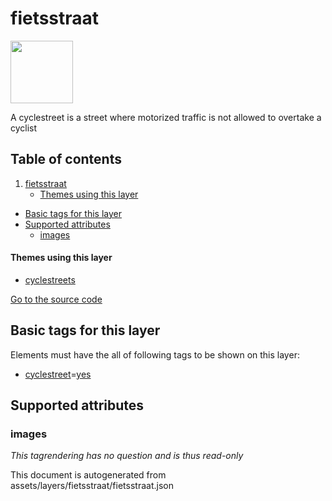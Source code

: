 

 fietsstraat 
=============



<img src='https://mapcomplete.osm.be/./assets/themes/cyclestreets/F111.svg' height="100px"> 

A cyclestreet is a street where motorized traffic is not allowed to overtake a cyclist




## Table of contents

1. [fietsstraat](#fietsstraat)
      * [Themes using this layer](#themes-using-this-layer)
  - [Basic tags for this layer](#basic-tags-for-this-layer)
  - [Supported attributes](#supported-attributes)
    + [images](#images)










#### Themes using this layer 





  - [cyclestreets](https://mapcomplete.osm.be/cyclestreets)


[Go to the source code](../assets/layers/fietsstraat/fietsstraat.json)



 Basic tags for this layer 
---------------------------



Elements must have the all of following tags to be shown on this layer:



  - <a href='https://wiki.openstreetmap.org/wiki/Key:cyclestreet' target='_blank'>cyclestreet</a>=<a href='https://wiki.openstreetmap.org/wiki/Tag:cyclestreet%3Dyes' target='_blank'>yes</a>




 Supported attributes 
----------------------





### images 



_This tagrendering has no question and is thus read-only_

 

This document is autogenerated from assets/layers/fietsstraat/fietsstraat.json